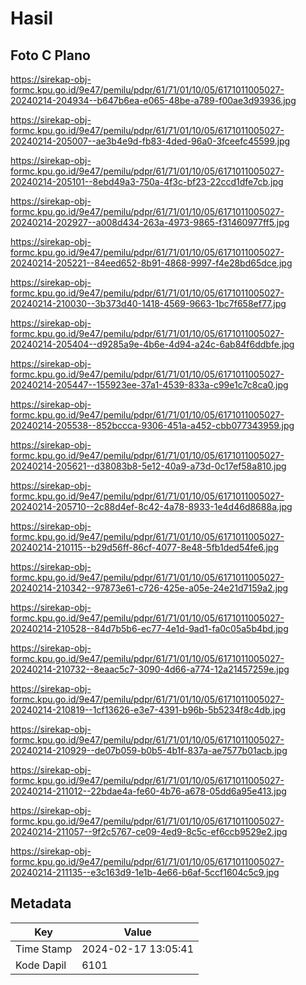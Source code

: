 # Hasil

## Foto C Plano

https://sirekap-obj-formc.kpu.go.id/9e47/pemilu/pdpr/61/71/01/10/05/6171011005027-20240214-204934--b647b6ea-e065-48be-a789-f00ae3d93936.jpg

https://sirekap-obj-formc.kpu.go.id/9e47/pemilu/pdpr/61/71/01/10/05/6171011005027-20240214-205007--ae3b4e9d-fb83-4ded-96a0-3fceefc45599.jpg

https://sirekap-obj-formc.kpu.go.id/9e47/pemilu/pdpr/61/71/01/10/05/6171011005027-20240214-205101--8ebd49a3-750a-4f3c-bf23-22ccd1dfe7cb.jpg

https://sirekap-obj-formc.kpu.go.id/9e47/pemilu/pdpr/61/71/01/10/05/6171011005027-20240214-202927--a008d434-263a-4973-9865-f31460977ff5.jpg

https://sirekap-obj-formc.kpu.go.id/9e47/pemilu/pdpr/61/71/01/10/05/6171011005027-20240214-205221--84eed652-8b91-4868-9997-f4e28bd65dce.jpg

https://sirekap-obj-formc.kpu.go.id/9e47/pemilu/pdpr/61/71/01/10/05/6171011005027-20240214-210030--3b373d40-1418-4569-9663-1bc7f658ef77.jpg

https://sirekap-obj-formc.kpu.go.id/9e47/pemilu/pdpr/61/71/01/10/05/6171011005027-20240214-205404--d9285a9e-4b6e-4d94-a24c-6ab84f6ddbfe.jpg

https://sirekap-obj-formc.kpu.go.id/9e47/pemilu/pdpr/61/71/01/10/05/6171011005027-20240214-205447--155923ee-37a1-4539-833a-c99e1c7c8ca0.jpg

https://sirekap-obj-formc.kpu.go.id/9e47/pemilu/pdpr/61/71/01/10/05/6171011005027-20240214-205538--852bccca-9306-451a-a452-cbb077343959.jpg

https://sirekap-obj-formc.kpu.go.id/9e47/pemilu/pdpr/61/71/01/10/05/6171011005027-20240214-205621--d38083b8-5e12-40a9-a73d-0c17ef58a810.jpg

https://sirekap-obj-formc.kpu.go.id/9e47/pemilu/pdpr/61/71/01/10/05/6171011005027-20240214-205710--2c88d4ef-8c42-4a78-8933-1e4d46d8688a.jpg

https://sirekap-obj-formc.kpu.go.id/9e47/pemilu/pdpr/61/71/01/10/05/6171011005027-20240214-210115--b29d56ff-86cf-4077-8e48-5fb1ded54fe6.jpg

https://sirekap-obj-formc.kpu.go.id/9e47/pemilu/pdpr/61/71/01/10/05/6171011005027-20240214-210342--97873e61-c726-425e-a05e-24e21d7159a2.jpg

https://sirekap-obj-formc.kpu.go.id/9e47/pemilu/pdpr/61/71/01/10/05/6171011005027-20240214-210528--84d7b5b6-ec77-4e1d-9ad1-fa0c05a5b4bd.jpg

https://sirekap-obj-formc.kpu.go.id/9e47/pemilu/pdpr/61/71/01/10/05/6171011005027-20240214-210732--8eaac5c7-3090-4d66-a774-12a21457259e.jpg

https://sirekap-obj-formc.kpu.go.id/9e47/pemilu/pdpr/61/71/01/10/05/6171011005027-20240214-210819--1cf13626-e3e7-4391-b96b-5b5234f8c4db.jpg

https://sirekap-obj-formc.kpu.go.id/9e47/pemilu/pdpr/61/71/01/10/05/6171011005027-20240214-210929--de07b059-b0b5-4b1f-837a-ae7577b01acb.jpg

https://sirekap-obj-formc.kpu.go.id/9e47/pemilu/pdpr/61/71/01/10/05/6171011005027-20240214-211012--22bdae4a-fe60-4b76-a678-05dd6a95e413.jpg

https://sirekap-obj-formc.kpu.go.id/9e47/pemilu/pdpr/61/71/01/10/05/6171011005027-20240214-211057--9f2c5767-ce09-4ed9-8c5c-ef6ccb9529e2.jpg

https://sirekap-obj-formc.kpu.go.id/9e47/pemilu/pdpr/61/71/01/10/05/6171011005027-20240214-211135--e3c163d9-1e1b-4e66-b6af-5ccf1604c5c9.jpg


## Metadata

| Key        | Value               |
| ---------- | ------------------- |
| Time Stamp | 2024-02-17 13:05:41 |
| Kode Dapil | 6101                |



